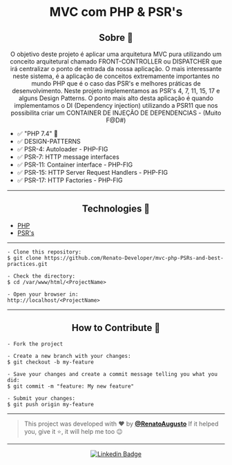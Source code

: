 <h1 align="center">MVC com PHP & PSR's</h1>

<h2 align="center">Sobre 📖</h2>

   <p align="center">
      O objetivo deste projeto é aplicar uma arquitetura MVC pura utilizando um
conceito arquitetural chamado FRONT-CONTROLLER ou DISPATCHER que irá centralizar o
ponto de entrada da nossa aplicação.
O mais interessante neste sistema, é a aplicação de conceitos extremamente
importantes no mundo PHP que é o caso das PSR's e melhores práticas de 
desenvolvimento. Neste projeto implementamos as PSR's 4, 7, 11, 15, 17 e alguns
Design Patterns. O ponto mais alto desta aplicação é quando implementamos o DI (Dependency injection)
utilizando a PSR11 que nos possibilita criar um CONTAINER DE INJEÇÃO DE DEPENDENCIAS - (Muito F@D#)
   </p>

- ✅ "PHP 7.4" 💪
- ✅ DESIGN-PATTERNS
- ✅ PSR-4: Autoloader - PHP-FIG
- ✅ PSR-7: HTTP message interfaces
- ✅ PSR-11: Container interface - PHP-FIG
- ✅ PSR-15: HTTP Server Request Handlers - PHP-FIG
- ✅ PSR-17: HTTP Factories - PHP-FIG

---

<h2 align="center">Technologies 🚀</h2>

- [PHP](https://www.php.net/)
- [PSR's](https://www.php-fig.org/)

---

   ```
   - Clone this repository:
   $ git clone https://github.com/Renato-Developer/mvc-php-PSRs-and-best-practices.git

   - Check the directory:
   $ cd /var/www/html/<ProjectName>

   - Open your browser in:
   http://localhost/<ProjectName>
   ```

---

<h2 align="center">How to Contribute 💪</h2>

   ```
   - Fork the project 

   - Create a new branch with your changes:
   $ git checkout -b my-feature

   - Save your changes and create a commit message telling you what you did:
   $ git commit -m "feature: My new feature"

   - Submit your changes:
   $ git push origin my-feature
   ```

---

>This project was developed with ❤️ by **[@RenatoAugusto](https://www.linkedin.com/in/RenatoAugustoFS/)**
If it helped you, give it ⭐, it will help me too 😉

---

   <div align="center">

[![Linkedin Badge](https://img.shields.io/badge/-Renato%20Augusto-292929?style=flat-square&logo=Linkedin&logoColor=white&link=https://www.linkedin.com/in/RenatoAugustoFS/)](https://www.linkedin.com/in/RenatoAugustoFS/)

   </div>




